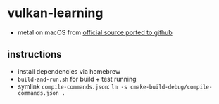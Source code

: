 # vulkan-learning

- metal on macOS from [official source ported to github](https://github.com/LeeTeng2001/metal-cpp-cmake)

## instructions
- install dependencies via homebrew
- `build-and-run.sh` for build + test running
- symlink `compile-commands.json`: `ln -s cmake-build-debug/compile-commands.json .`

